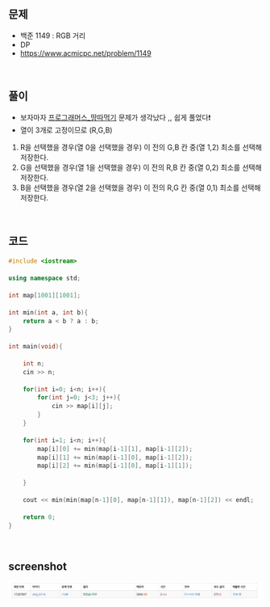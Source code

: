 ## 문제
- 백준 1149 : RGB 거리
- DP
- https://www.acmicpc.net/problem/1149

<br/>

## 풀이
- 보자마자 [프로그래머스_땅따먹기](https://github.com/ChoiEunji0114/Algorithm-study/blob/master/posts/programmers_12913.md) 문제가 생각났다 ,, 쉽게 풀었다❗️
- 열이 3개로 고정이므로 (R,G,B) 
1. R을 선택했을 경우(열 0을 선택했을 경우) 이 전의 G,B 칸 중(열 1,2) 최소를 선택해 저장한다.
2. G을 선택했을 경우(열 1을 선택했을 경우) 이 전의 R,B 칸 중(열 0,2) 최소를 선택해 저장한다.
3. B을 선택했을 경우(열 2을 선택했을 경우) 이 전의 R,G 칸 중(열 0,1) 최소를 선택해 저장한다.


<br/>

## 코드

```c++
#include <iostream>

using namespace std;

int map[1001][1001];

int min(int a, int b){
    return a < b ? a : b;
}

int main(void){
    
    int n;
    cin >> n;
    
    for(int i=0; i<n; i++){
        for(int j=0; j<3; j++){
            cin >> map[i][j];
        }
    }
    
    for(int i=1; i<n; i++){
        map[i][0] += min(map[i-1][1], map[i-1][2]);
        map[i][1] += min(map[i-1][0], map[i-1][2]);
        map[i][2] += min(map[i-1][0], map[i-1][1]);
        
    }
    
    cout << min(min(map[n-1][0], map[n-1][1]), map[n-1][2]) << endl;
    
    return 0;
}

```

<br/>


## screenshot
![screenshot](./screenshots/boj1149.png)
